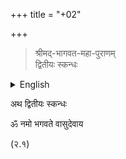 +++
title = "+02"

+++


> श्रीमद्-भागवत-महा-पुराणम्  
> द्वितीयः स्कन्धः

<details><summary>English</summary>

Version 1.03 Feb 17, 2022

[This file is constantly being edited and updated.]

Sources:



* _Bhāgavata-tātparya_. Anandatirtha Madhvacarya. \
Transcription by Jan Brzezinski. Taken from Bhakti Ballabh Tirtha’s edition (Calcutta : Chaitanya Vani Preḥ s, 1995).
* _Bhāvārtha-dīpikā_. Sridhara Svami. \
Transcribed by Jan Klapis and proofread by Robert Gafrik from Sri Pandita Ramateja Pandeya's edition published by Caukhamba Samskrita Pratishthana in Vraja-jivana Pracya-bharati Grantha-mala series (28), reprinted in 1987. Gafrik and Klapis included all the pandit’s notes, even those refering to other commentaries, but some of them have been removed where they refer to other commentaries included in this edition, or where they give a source reference. This is one of the sources for the reading of the Bhāgavata text itself.
* _Krama-sandarbha_. Sri Jiva Gosvami. \
The authoritative source document here is Puridas’s 1952 edition (Vrindavan Das : Haridas Sharma). Primary transcription—where Shat-sandarbha text was available on the Gaudiya Grantha Mandira, it was used after comparison and correction. Most, though not all, croḥ s-references have been given. Another transcription by Durmada Das was made available, which was also compared and corrected. I don’t know which Durmada Das used, but it does not seem to fit in clearly to the sources used in Puridas. Some footnotes refer to these alternate readings, but this has not been done thoroughly. I have used the same references given by Puridas.


> * (ka) MS 516 in the Baranagar Gauranga Grantha Mandir.
> * (kha) MS 137 in the Bangiya Sahitya Parishad Library.
> * (ga) MS IIIC100 in the Asiatic Society Library, dated 1714.
> * (gha) Another MS in Bengali script. No further information.
> * (na) Ramanarayan Vidyaratna’s edition (Murshidabad, 1892).  
> \


Unfortunately, as is the case with all Puridas’s editions, there is no discussion of the critical process used. 

* _Sārārtha-darśinī_ of Viśvanātha Cakravartī Ṭhākura. \
Taken from Bhakti Ballabh Tirtha’s edition (Calcutta : Chaitanya Vani Preḥ s, 1995). Transcription by Jan Brzezinski. This volume is one of the sources for the reading of the Bhagavata text itself.
* _Catuḥśloki-bhāṣya_. Srinivasa Acarya. \
A special feature of this commentary is the inclusion of Srinivas Acharya’s commentary on the the catuhsloki (2.9.30-36). Taken from Haridas Shastri’s undated edition (ca. 1983). Transcription by Jan Brzezinski.
* _Śrīmad-bhāgavata-mahā-purāṇa_. In two volumes with Hindi translation. 13th edition. Gorakhpur: Gita Preḥ s, 1989. \
This edition was used to help establish the Bhagavata text itself. 
* _Kaivalya-dīpikā _is Hemachandra's commentary on _Mukta-phala_ of Vopadeva (ed.) Isvara Chandra Sastri and Pandit Haridasa Vidyasagara, Calcutta 1920.

There have been some formatting problems due to Microsoft Word’s handy complex scripts function, which I seem to be unable to disable. Hopefully, most of the complexities have been unraveled. (Jan Brzezinski 2006-02-10)

If you find any mistakes or variant readings, we humbly request you to please either notify us directly or post in the GGM forum. If you are working closely on this or any other text, please send us your edited version. Thank you, The Editors.

</details>


अथ द्वितीयः स्कन्धः

ॐ नमो भगवते वासुदेवाय

(२.१)

